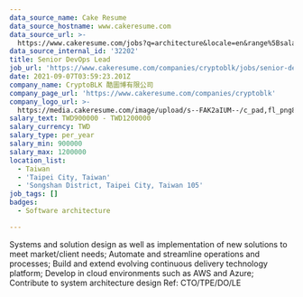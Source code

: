```yaml
---
data_source_name: Cake Resume
data_source_hostname: www.cakeresume.com
data_source_url: >-
  https://www.cakeresume.com/jobs?q=architecture&locale=en&range%5Bsalary_range%5D%5Bmin%5D=1000000&page=4
data_source_internal_id: '32202'
title: Senior DevOps Lead
job_url: 'https://www.cakeresume.com/companies/cryptoblk/jobs/senior-devops-lead'
date: 2021-09-07T03:59:23.201Z
company_name: CryptoBLK 酷圖博有限公司
company_page_url: 'https://www.cakeresume.com/companies/cryptoblk'
company_logo_url: >-
  https://media.cakeresume.com/image/upload/s--FAK2aIUM--/c_pad,fl_png8,h_200,w_200/v1616862909/bfrisgfvei9zha2kzsnh.png
salary_text: TWD900000 - TWD1200000
salary_currency: TWD
salary_type: per_year
salary_min: 900000
salary_max: 1200000
location_list:
  - Taiwan
  - 'Taipei City, Taiwan'
  - 'Songshan District, Taipei City, Taiwan 105'
job_tags: []
badges:
  - Software architecture

---
```


Systems and solution design as well as implementation of new solutions to meet market/client needs; Automate and streamline operations and processes; Build and extend evolving continuous delivery technology platform; Develop in cloud environments such as AWS and Azure; Contribute to system architecture design Ref: CTO/TPE/DO/LE